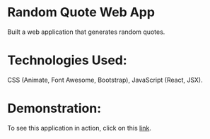 # Random Quote Web App
Built a web application that generates random quotes.

# Technologies Used:
CSS (Animate, Font Awesome, Bootstrap), JavaScript (React, JSX).

# Demonstration:

To see this application in action, click on this [link]().
